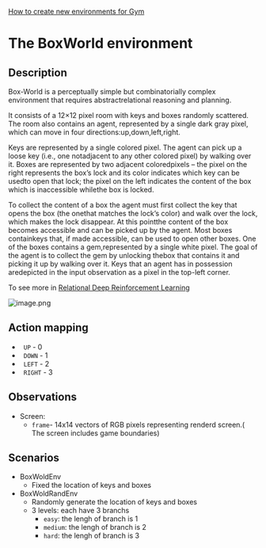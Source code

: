 [How to create new environments for Gym](https://medium.com/@apoddar573/making-your-own-custom-environment-in-gym-c3b65ff8cdaa)
# The BoxWorld environment
## Description
Box-World is a perceptually simple but combinatorially complex environment that requires abstractrelational reasoning and planning.

It consists of a 12×12 pixel room with keys and boxes randomly scattered. The room also contains an agent, represented by a single dark gray pixel, which can move in four directions:up,down,left,right.

Keys are represented by a single colored pixel. The agent can pick up a loose key (i.e., one notadjacent to any other colored pixel) by walking over it. Boxes are represented by two adjacent coloredpixels – the pixel on the right represents the box’s lock and its color indicates which key can be usedto open that lock; the pixel on the left indicates the content of the box which is inaccessible whilethe box is locked.

To collect the content of a box the agent must first collect the key that opens the box (the onethat matches the lock’s color) and walk over the lock, which makes the lock disappear. At this pointthe content of the box becomes accessible and can be picked up by the agent. Most boxes containkeys that, if made accessible, can be used to open other boxes. One of the boxes contains a gem,represented by a single white pixel. The goal of the agent is to collect the gem by unlocking thebox that contains it and picking it up by walking over it. Keys that an agent has in possession aredepicted in the input observation as a pixel in the top-left corner.

To see more in [Relational Deep Reinforcement Learning](https://arxiv.org/abs/1806.01830)

![image.png](http://ww1.sinaimg.cn/large/74c11ddely1g905iyrrusj20nu0ixwfh.jpg)
## Action mapping
- ``` UP```    - 0
- ``` DOWN```  - 1
- ``` LEFT```  - 2
- ``` RIGHT``` - 3

## Observations
- Screen:
    - ```frame```- 14x14 vectors of RGB pixels representing renderd screen.( The screen includes game boundaries)



## Scenarios
- BoxWoldEnv
    - Fixed the location of keys and boxes
- BoxWoldRandEnv
    - Randomly generate the location of keys and boxes
    - 3 levels: each have 3 branchs
        - ```easy```: the lengh of branch is 1
        - ```medium```: the lengh of branch is 2
        - ```hard```: the lengh of branch is 3
